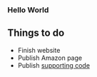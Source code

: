 
### Hello World

## Things to do

- Finish website
- Publish Amazon page
- Publish [supporting code](https://github.com/ahhh/Cybersecurity-Tradecraft)
